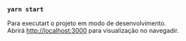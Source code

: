 ### `yarn start`

Para executart o projeto em modo de desenvolvimento.<br />
Abrirá [http://localhost:3000](http://localhost:3000) para visualização no navegadir.
